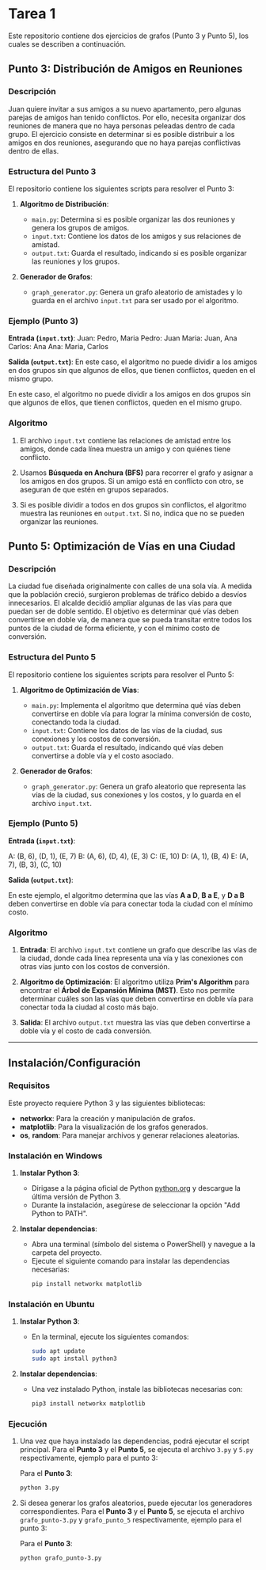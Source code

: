 # Tarea 1

Este repositorio contiene dos ejercicios de grafos (Punto 3 y Punto 5), los cuales se describen a continuación.

## Punto 3: Distribución de Amigos en Reuniones

### Descripción

Juan quiere invitar a sus amigos a su nuevo apartamento, pero algunas parejas de amigos han tenido conflictos. Por ello, necesita organizar dos reuniones de manera que no haya personas peleadas dentro de cada grupo. El ejercicio consiste en determinar si es posible distribuir a los amigos en dos reuniones, asegurando que no haya parejas conflictivas dentro de ellas.

### Estructura del Punto 3

El repositorio contiene los siguientes scripts para resolver el Punto 3:

1. **Algoritmo de Distribución**:
   - `main.py`: Determina si es posible organizar las dos reuniones y genera los grupos de amigos.
   - `input.txt`: Contiene los datos de los amigos y sus relaciones de amistad.
   - `output.txt`: Guarda el resultado, indicando si es posible organizar las reuniones y los grupos.

2. **Generador de Grafos**:
   - `graph_generator.py`: Genera un grafo aleatorio de amistades y lo guarda en el archivo `input.txt` para ser usado por el algoritmo.

### Ejemplo (Punto 3)

**Entrada (`input.txt`)**:
Juan: Pedro, Maria
Pedro: Juan
Maria: Juan, Ana
Carlos: Ana
Ana: Maria, Carlos

**Salida (`output.txt`)**:
En este caso, el algoritmo no puede dividir a los amigos en dos grupos sin que algunos de ellos, que tienen conflictos, queden en el mismo grupo.

En este caso, el algoritmo no puede dividir a los amigos en dos grupos sin que algunos de ellos, que tienen conflictos, queden en el mismo grupo.

### Algoritmo

1. El archivo `input.txt` contiene las relaciones de amistad entre los amigos, donde cada línea muestra un amigo y con quiénes tiene conflicto.

2. Usamos **Búsqueda en Anchura (BFS)** para recorrer el grafo y asignar a los amigos en dos grupos. Si un amigo está en conflicto con otro, se aseguran de que estén en grupos separados.

3. Si es posible dividir a todos en dos grupos sin conflictos, el algoritmo muestra las reuniones en `output.txt`. Si no, indica que no se pueden organizar las reuniones.


## Punto 5: Optimización de Vías en una Ciudad

### Descripción

La ciudad fue diseñada originalmente con calles de una sola vía. A medida que la población creció, surgieron problemas de tráfico debido a desvíos innecesarios. El alcalde decidió ampliar algunas de las vías para que puedan ser de doble sentido. El objetivo es determinar qué vías deben convertirse en doble vía, de manera que se pueda transitar entre todos los puntos de la ciudad de forma eficiente, y con el mínimo costo de conversión.

### Estructura del Punto 5

El repositorio contiene los siguientes scripts para resolver el Punto 5:

1. **Algoritmo de Optimización de Vías**:
   - `main.py`: Implementa el algoritmo que determina qué vías deben convertirse en doble vía para lograr la mínima conversión de costo, conectando toda la ciudad.
   - `input.txt`: Contiene los datos de las vías de la ciudad, sus conexiones y los costos de conversión.
   - `output.txt`: Guarda el resultado, indicando qué vías deben convertirse a doble vía y el costo asociado.

2. **Generador de Grafos**:
   - `graph_generator.py`: Genera un grafo aleatorio que representa las vías de la ciudad, sus conexiones y los costos, y lo guarda en el archivo `input.txt`.

### Ejemplo (Punto 5)

**Entrada (`input.txt`)**:

A: (B, 6), (D, 1), (E, 7)
B: (A, 6), (D, 4), (E, 3)
C: (E, 10)
D: (A, 1), (B, 4)
E: (A, 7), (B, 3), (C, 10)

**Salida (`output.txt`)**:


En este ejemplo, el algoritmo determina que las vías **A a D**, **B a E**, y **D a B** deben convertirse en doble vía para conectar toda la ciudad con el mínimo costo.

### Algoritmo

1. **Entrada**: El archivo `input.txt` contiene un grafo que describe las vías de la ciudad, donde cada línea representa una vía y las conexiones con otras vías junto con los costos de conversión.

2. **Algoritmo de Optimización**: El algoritmo utiliza **Prim's Algorithm** para encontrar el **Árbol de Expansión Mínima (MST)**. Esto nos permite determinar cuáles son las vías que deben convertirse en doble vía para conectar toda la ciudad al costo más bajo.

3. **Salida**: El archivo `output.txt` muestra las vías que deben convertirse a doble vía y el costo de cada conversión.


---


## Instalación/Configuración

### Requisitos

Este proyecto requiere Python 3 y las siguientes bibliotecas:

- **networkx**: Para la creación y manipulación de grafos.
- **matplotlib**: Para la visualización de los grafos generados.
- **os**, **random**: Para manejar archivos y generar relaciones aleatorias.

### Instalación en Windows

1. **Instalar Python 3**:
   - Dirigase a la página oficial de Python [python.org](https://www.python.org/downloads/) y descargue la última versión de Python 3.
   - Durante la instalación, asegúrese de seleccionar la opción "Add Python to PATH".

2. **Instalar dependencias**:
   - Abra una terminal (símbolo del sistema o PowerShell) y navegue a la carpeta del proyecto.
   - Ejecute el siguiente comando para instalar las dependencias necesarias:
     ```bash
     pip install networkx matplotlib
     ```

### Instalación en Ubuntu

1. **Instalar Python 3**:
   - En la terminal, ejecute los siguientes comandos:
     ```bash
     sudo apt update
     sudo apt install python3
     ```

2. **Instalar dependencias**:
   - Una vez instalado Python, instale las bibliotecas necesarias con:
     ```bash
     pip3 install networkx matplotlib
     ```

### Ejecución

1. Una vez que haya instalado las dependencias, podrá ejecutar el script principal. Para el **Punto 3** y el **Punto 5**, se ejecuta el archivo `3.py` y `5.py` respectivamente, ejemplo para el punto 3:

   Para el **Punto 3**:
   ```bash
   python 3.py


2. Si desea generar los grafos aleatorios, puede ejecutar los generadores correspondientes. Para el **Punto 3** y el **Punto 5**, se ejecuta el archivo `grafo_punto-3.py` y `grafo_punto_5` respectivamente, ejemplo para el punto 3:

   Para el **Punto 3**:
   ```bash
   python grafo_punto-3.py
